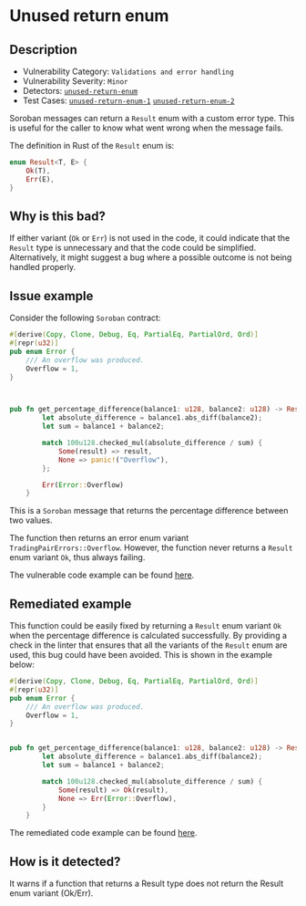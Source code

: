 # Unused return enum

## Description

- Vulnerability Category: `Validations and error handling`
- Vulnerability Severity: `Minor`
- Detectors: [`unused-return-enum`](https://github.com/CoinFabrik/scout-soroban/tree/main/detectors/unused-return-enum)
- Test Cases: [`unused-return-enum-1`](https://github.com/CoinFabrik/scout-soroban/tree/main/test-cases/unused-return-enum/unused-return-enum-1) [`unused-return-enum-2`](https://github.com/CoinFabrik/scout-soroban/tree/main/test-cases/unused-return-enum/unused-return-enum-2)
 
Soroban	 messages can return a `Result` enum with a custom error type. This is useful for the caller to know what went wrong when the message fails.

The definition in Rust of the `Result` enum is:

```rust
enum Result<T, E> {
    Ok(T),
    Err(E),
}
```

## Why is this bad?

If either variant (`Ok` or `Err`) is not used in the code, it could indicate that the `Result` type is unnecessary and that the code could be simplified. Alternatively, it might suggest a bug where a possible outcome is not being handled properly.



## Issue example

Consider the following `Soroban` contract:

```rust
#[derive(Copy, Clone, Debug, Eq, PartialEq, PartialOrd, Ord)]
#[repr(u32)]
pub enum Error {
    /// An overflow was produced.
    Overflow = 1,
}



pub fn get_percentage_difference(balance1: u128, balance2: u128) -> Result<u128, Error> {
        let absolute_difference = balance1.abs_diff(balance2);
        let sum = balance1 + balance2;

        match 100u128.checked_mul(absolute_difference / sum) {
            Some(result) => result,
            None => panic!("Overflow"),
        };

        Err(Error::Overflow)
    }	
```

This is a `Soroban` message that returns the percentage difference between two values.

The function then returns an error enum variant `TradingPairErrors::Overflow`.
However, the function never returns a `Result` enum variant `Ok`, thus always 
failing.

The vulnerable code example can be found [here](https://github.com/CoinFabrik/scout-soroban/tree/main/test-cases/unused-return-enum/unused-return-enum-1/remediated-example	).

## Remediated example

This function could be easily fixed by returning a `Result` enum variant `Ok`
when the percentage difference is calculated successfully. By providing a check in 
the linter that ensures that all the variants of the `Result` enum are used, this 
bug could have been avoided. This is shown in the example below:

```rust
#[derive(Copy, Clone, Debug, Eq, PartialEq, PartialOrd, Ord)]
#[repr(u32)]
pub enum Error {
    /// An overflow was produced.
    Overflow = 1,
}


pub fn get_percentage_difference(balance1: u128, balance2: u128) -> Result<u128, Error> {
        let absolute_difference = balance1.abs_diff(balance2);
        let sum = balance1 + balance2;

        match 100u128.checked_mul(absolute_difference / sum) {
            Some(result) => Ok(result),
            None => Err(Error::Overflow),
        }
    }
```

The remediated code example can be found [here](https://github.com/CoinFabrik/scout-soroban/tree/main/test-cases/unused-return-enum//unused-return-enum-1/remediated-example).

## How is it detected?

It warns if a function that returns a Result type does not return the Result enum variant (Ok/Err).
